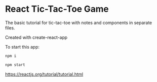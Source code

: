 # React Tic-Tac-Toe Game

The basic tutorial for tic-tac-toe with notes and components in separate files.

Created with create-react-app

To start this app:

```sh
npm i

npm start
```

<https://reactjs.org/tutorial/tutorial.html>
